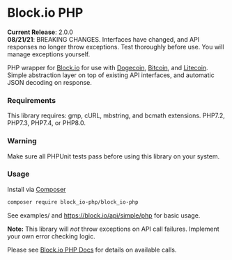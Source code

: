 Block.io PHP
===========

**Current Release**: 2.0.0  
**08/21/21**: BREAKING CHANGES. Interfaces have changed, and API responses no longer throw exceptions. Test thoroughly before use. You will manage exceptions yourself.  

PHP wrapper for [Block.io](https://block.io/) for use with [Dogecoin](http://dogecoin.com/), [Bitcoin](http://bitcoin.org/), and [Litecoin](http://litecoin.org). Simple abstraction layer on top of existing API interfaces, and automatic JSON decoding on response.  

### Requirements

This library requires: gmp, cURL, mbstring, and bcmath extensions. PHP7.2, PHP7.3, PHP7.4, or PHP8.0. 

### Warning

Make sure all PHPUnit tests pass before using this library on your system.

### Usage

Install via [Composer](https://getcomposer.org/)

```sh
composer require block_io-php/block_io-php
```

See examples/ and https://block.io/api/simple/php for basic usage.

**Note:** This library will *not* throw exceptions on API call failures. Implement your own error checking logic.

Please see [Block.io PHP Docs](https://block.io/api/simple/php) for details on available calls.

